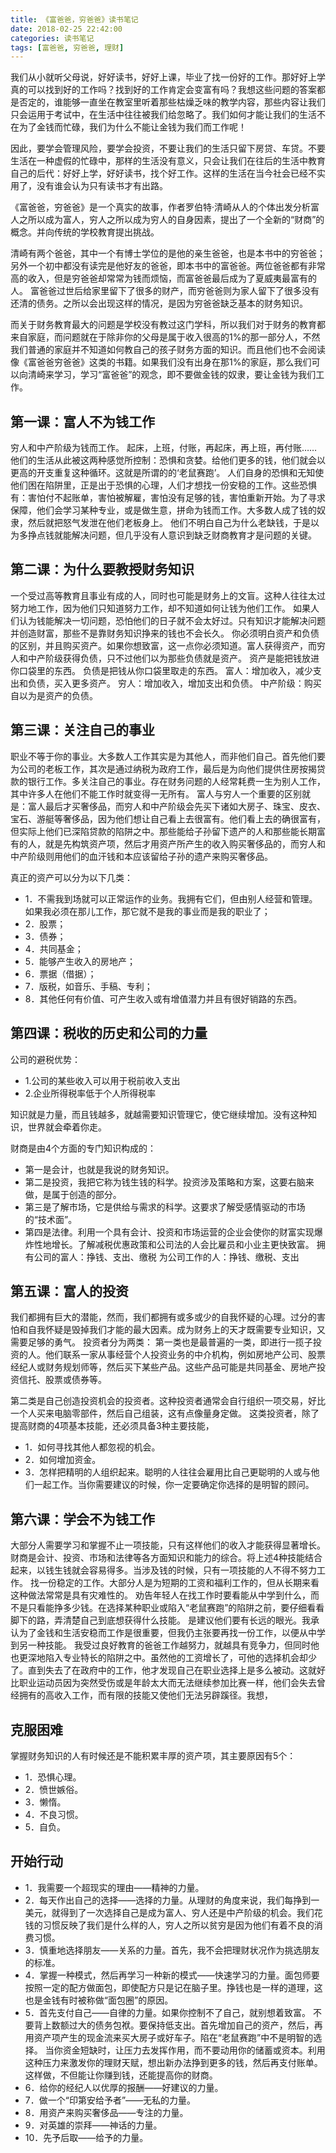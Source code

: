 ```yaml
---
title: 《富爸爸，穷爸爸》读书笔记
date: 2018-02-25 22:42:00
categories: 读书笔记
tags: [富爸爸, 穷爸爸, 理财]
---
```


我们从小就听父母说，好好读书，好好上课，毕业了找一份好的工作。那好好上学真的可以找到好的工作吗？找到好的工作肯定会变富有吗？我想这些问题的答案都是否定的，谁能够一直坐在教室里听着那些枯燥乏味的教学内容，那些内容让我们只会运用于考试中，在生活中往往被我们给忽略了。我们如何才能让我们的生活不在为了金钱而忙碌，我们为什么不能让金钱为我们而工作呢！

因此，要学会管理风险，要学会投资，不要让我们的生活只留下房贷、车贷。不要生活在一种虚假的忙碌中，那样的生活没有意义，只会让我们在往后的生活中教育自己的后代：好好上学，好好读书，找个好工作。这样的生活在当今社会已经不实用了，没有谁会认为只有读书才有出路。

《富爸爸，穷爸爸》是一个真实的故事，作者罗伯特·清崎从人的个体出发分析富人之所以成为富人，穷人之所以成为穷人的自身因素，提出了一个全新的“财商”的概念。并向传统的学校教育提出挑战。

<!--more-->

清崎有两个爸爸，其中一个有博士学位的是他的亲生爸爸，也是本书中的穷爸爸；另外一个初中都没有读完是他好友的爸爸，即本书中的富爸爸。两位爸爸都有非常高的收入，但是穷爸爸却常常为钱而烦恼，而富爸爸最后成为了夏威夷最富有的人。 富爸爸过世后给家里留下了很多的财产，而穷爸爸则为家人留下了很多没有还清的债务。之所以会出现这样的情况，是因为穷爸爸缺乏基本的财务知识。

而关于财务教育最大的问题是学校没有教过这门学科，所以我们对于财务的教育都来自家庭，而问题就在于除非你的父母是属于收入很高的1%的那一部分人，不然我们普通的家庭并不知道如何教自己的孩子财务方面的知识。而且他们也不会阅读像《富爸爸穷爸爸》这类的书籍。如果我们没有出身在那1%的家庭，那么我们可以向清崎来学习，学习“富爸爸”的观念，即不要做金钱的奴隶，要让金钱为我们工作。


## 第一课：富人不为钱工作
穷人和中产阶级为钱而工作。
起床，上班，付账，再起床，再上班，再付账……
他们的生活从此被这两种感觉所控制：恐惧和贪婪。给他们更多的钱，他们就会以更高的开支重复这种循环。这就是所谓的的‘老鼠赛跑’。
人们自身的恐惧和无知使他们困在陷阱里，正是出于恐惧的心理，人们才想找一份安稳的工作。这些恐惧有：害怕付不起账单，害怕被解雇，害怕没有足够的钱，害怕重新开始。为了寻求保障，他们会学习某种专业，或是做生意，拼命为钱而工作。大多数人成了钱的奴隶，然后就把怒气发泄在他们老板身上。
他们不明白自己为什么老缺钱，于是以为多挣点钱就能解决问题，但几乎没有人意识到缺乏财商教育才是问题的关键。

## 第二课：为什么要教授财务知识
一个受过高等教育且事业有成的人，同时也可能是财务上的文盲。这种人往往太过努力地工作，因为他们只知道努力工作，却不知道如何让钱为他们工作。
如果人们认为钱能解决一切问题，恐怕他们的日子就不会太好过。只有知识才能解决问题并创造财富，那些不是靠财务知识挣来的钱也不会长久。
你必须明白资产和负债的区别，并且购买资产。如果你想致富，这一点你必须知道。富人获得资产，而穷人和中产阶级获得负债，只不过他们以为那些负债就是资产。
资产是能把钱放进你口袋里的东西。
负债是把钱从你口袋里取走的东西。
富人：增加收入，减少支出和负债，买入更多资产。
穷人：增加收入，增加支出和负债。
中产阶级：购买自以为是资产的负债。

## 第三课：关注自己的事业
职业不等于你的事业。大多数人工作其实是为其他人，而非他们自己。首先他们要为公司的老板工作，其次是通过纳税为政府工作，最后是为向他们提供住房按揭贷款的银行工作。多关注自己的事业。存在财务问题的人经常耗费一生为别人工作，其中许多人在他们不能工作时就变得一无所有。
富人与穷人一个重要的区别就是：富人最后才买奢侈品，而穷人和中产阶级会先买下诸如大房子、珠宝、皮衣、宝石、游艇等奢侈品，因为他们想让自己看上去很富有。他们看上去的确很富有，但实际上他们已深陷贷款的陷阱之中。那些能给子孙留下遗产的人和那些能长期富有的人，就是先构筑资产项，然后才用资产所产生的收入购买奢侈品的，而穷人和中产阶级则用他们的血汗钱和本应该留给子孙的遗产来购买奢侈品。

真正的资产可以分为以下几类：
- 1．不需我到场就可以正常运作的业务。我拥有它们，但由别人经营和管理。如果我必须在那儿工作，那它就不是我的事业而是我的职业了；
- 2．股票；
- 3．债券；
- 4．共同基金；
- 5．能够产生收入的房地产；
- 6．票据（借据）；
- 7．版税，如音乐、手稿、专利；
- 8．其他任何有价值、可产生收入或有增值潜力并且有很好销路的东西。

## 第四课：税收的历史和公司的力量
公司的避税优势：
- 1.公司的某些收入可以用于税前收入支出
- 2.企业所得税率低于个人所得税率

知识就是力量，而且钱越多，就越需要知识管理它，使它继续增加。没有这种知识，世界就会牵着你走。

财商是由4个方面的专门知识构成的：
- 第一是会计，也就是我说的财务知识。
- 第二是投资，我把它称为钱生钱的科学。投资涉及策略和方案，这要右脑来做，是属于创造的部分。
- 第三是了解市场，它是供给与需求的科学。这要求了解受感情驱动的市场的“技术面”。
- 第四是法律。利用一个具有会计、投资和市场运营的企业会使你的财富实现爆炸性地增长。了解减税优惠政策和公司法的人会比雇员和小业主更快致富。
拥有公司的富人：挣钱、支出、缴税
为公司工作的人：挣钱、缴税、支出

## 第五课：富人的投资
我们都拥有巨大的潜能，然而，我们都拥有或多或少的自我怀疑的心理。过分的害怕和自我怀疑是毁掉我们才能的最大因素。成为财务上的天才既需要专业知识，又需要足够的勇气。
投资者分为两类：
第一类也是最普遍的一类，即进行一揽子投资的人。他们联系一家从事经营个人投资业务的中介机构，例如房地产公司、股票经纪人或财务规划师等，然后买下某些产品。这些产品可能是共同基金、房地产投资信托、股票或债券等。

第二类是自己创造投资机会的投资者。这种投资者通常会自行组织一项交易，好比一个人买来电脑零部件，然后自己组装，这有点像量身定做。
这类投资者，除了提高财商的4项基本技能，还必须具备3种主要技能，
- 1．如何寻找其他人都忽视的机会。
- 2．如何增加资金。
- 3．怎样把精明的人组织起来。聪明的人往往会雇用比自己更聪明的人或与他们一起工作。当你需要建议的时候，你一定要确定你选择的是明智的顾问。

## 第六课：学会不为钱工作
大部分人需要学习和掌握不止一项技能，只有这样他们的收入才能获得显著增长。财商是会计、投资、市场和法律等各方面知识和能力的综合。将上述4种技能结合起来，以钱生钱就会容易得多。当涉及钱的时候，只有一项技能的人不得不努力工作。
找一份稳定的工作。大部分人是为短期的工资和福利工作的，但从长期来看这种做法常常是具有灾难性的。
劝告年轻人在找工作时要看能从中学到什么，而不是只看能挣多少钱。在选择某种职业或陷入“老鼠赛跑”的陷阱之前，要仔细看看脚下的路，弄清楚自己到底想获得什么技能。
是建议他们要有长远的眼光。我承认为了金钱和生活安稳而工作是很重要，但我仍主张要再找一份工作，以便从中学到另一种技能。
我受过良好教育的爸爸工作越努力，就越具有竞争力，但同时他也更深地陷入专业特长的陷阱之中。虽然他的工资增长了，可他的选择机会却少了。直到失去了在政府中的工作，他才发现自己在职业选择上是多么被动。这就好比职业运动员因为突然受伤或是年龄太大而无法继续参加比赛一样，他们会失去曾经拥有的高收入工作，而有限的技能又使他们无法另辟蹊径。我想，

## 克服困难
掌握财务知识的人有时候还是不能积累丰厚的资产项，其主要原因有5个：
- 1．恐惧心理。
- 2．愤世嫉俗。
- 3．懒惰。
- 4．不良习惯。
- 5．自负。

## 开始行动
- 1．我需要一个超现实的理由——精神的力量。
- 2．每天作出自己的选择——选择的力量。从理财的角度来说，我们每挣到一美元，就得到了一次选择自己是成为富人、穷人还是中产阶级的机会。我们花钱的习惯反映了我们是什么样的人，穷人之所以贫穷是因为他们有着不良的消费习惯。
- 3．慎重地选择朋友——关系的力量。首先，我不会把理财状况作为挑选朋友的标准。
- 4．掌握一种模式，然后再学习一种新的模式——快速学习的力量。面包师要按照一定的配方做面包，即使配方只是记在脑子里。挣钱也是一样的道理，这也是金钱有时被称做“面包圈”的原因。
- 5．首先支付自己——自律的力量。如果你控制不了自己，就别想着致富。
不要背上数额过大的债务包袱。要保持低支出。首先增加自己的资产，然后，再用资产项产生的现金流来买大房子或好车子。陷在“老鼠赛跑”中不是明智的选择。
当你资金短缺时，让压力去发挥作用，而不要动用你的储蓄或资本。利用这种压力来激发你的理财天赋，想出新办法挣到更多的钱，然后再支付账单。这样做，不但能让你赚到钱，还能提高你的财商。
- 6．给你的经纪人以优厚的报酬——好建议的力量。
- 7．做一个“印第安给予者”——无私的力量。
- 8．用资产来购买奢侈品——专注的力量。
- 9．对英雄的崇拜——神话的力量。
- 10．先予后取——给予的力量。
